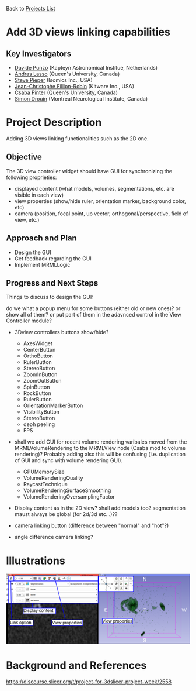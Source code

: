 Back to [Projects List](../../README.md#ProjectsList)

# Add 3D views linking capabilities

## Key Investigators

- [Davide Punzo](https://punzo.github.io/) (Kapteyn Astronomical Institue, Netherlands)
- [Andras Lasso](http://perk.cs.queensu.ca/users/lasso) (Queen's University, Canada)
- [Steve Pieper](https://lmi.med.harvard.edu/people/steve-pieper) (Isomics Inc., USA)
- [Jean-Christophe Fillion-Robin](https://www.kitware.com/jean-christophe-fillion-robin/) (Kitware Inc., USA)
- [Csaba Pinter](http://perk.cs.queensu.ca/users/pinter) (Queen's University, Canada)
- [Simon Drouin](http://nist.mni.mcgill.ca/?page_id=369) (Montreal Neurological Institute, Canada)


# Project Description
Adding 3D views linking functionalities such as the 2D one.

## Objective
The 3D view controller widget should have GUI for synchronizing the following proprieties: 

* displayed content (what models, volumes, segmentations, etc. are visible in each view)
* view properties (show/hide ruler, orientation marker, background color, etc)
* camera (position, focal point, up vector, orthogonal/perspective, field of view, etc.)

## Approach and Plan

* Design the GUI
* Get feedback regarding the GUI
* Implement MRMLLogic

## Progress and Next Steps
Things to discuss to design the GUI:

do we what a popup menu for some buttons (either old or new ones)? or show all of them? or put part of them in the adavnced control in the View Controller module?

* 3Dview controllers buttons show/hide?
  * AxesWidget
  * CenterButton
  * OrthoButton
  * RulerButton
  * StereoButton
  * ZoomInButton
  * ZoomOutButton
  * SpinButton
  * RockButton
  * RulerButton
  * OrientationMarkerButton
  * VisibilityButton
  * StereoButton
  * deph peeling 
  * FPS

* shall we add GUI for recent volume rendering varibales moved from the MRMLVolumeRendering to the MRMLView node (Csaba mod to volume rendering)? Probably adding also this will be confusing (i.e. duplication of GUI and sync with volume rendering GUI).
  * GPUMemorySize
  * VolumeRenderingQuality
  * RaycastTechnique
  * VolumeRenderingSurfaceSmoothing
  * VolumeRenderingOversamplingFactor

* Display content as in the 2D view? shall add models too? segmentation maust always be global (for 2d/3d etc...)??

* camera linking button (difference between "normal" and "hot"?)

* angle difference camera linking?

# Illustrations

<!--Add pictures and links to videos that demonstrate what has been accomplished.-->

![](https://raw.githubusercontent.com/Punzo/SlicerAstroWikiImages/master/3Dviewlinking.png)

# Background and References

<!--Use this space for information that may help people better understand your project, like links to papers, source code, or data.-->

https://discourse.slicer.org/t/project-for-3dslicer-project-week/2558
